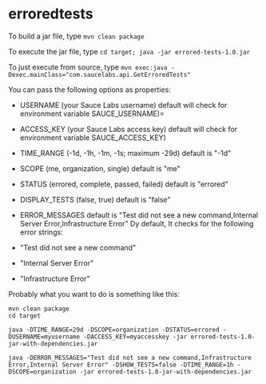 # erroredtests

To build a jar file, type `mvn clean package`

To execute the jar file, type `cd target; java -jar errored-tests-1.0.jar`

To just execute from source, type `mvn exec:java -Dexec.mainClass="com.saucelabs.api.GetErroredTests"`

You can pass the following options as properties:

* USERNAME (your Sauce Labs username) default will check for environment variable SAUCE_USERNAME)=
* ACCESS_KEY (your Sauce Labs access key) default will check for environment variable SAUCE_ACCESS_KEY)
* TIME_RANGE (-1d, -1h, -1m, -1s; maximum -29d) default is "-1d"
* SCOPE (me, organization, single) default is "me"
* STATUS (errored, complete, passed, failed) default is "errored"
* DISPLAY_TESTS (false, true) default is "false"
* ERROR_MESSAGES default is "Test did not see a new command,Internal Server Error,Infrastructure Error"
Dy default, It checks for the following error strings:

* "Test did not see a new command"
* "Internal Server Error"
* "Infrastructure Error"

Probably what you want to do is something like this:
```
mvn clean package
cd target

java -DTIME_RANGE=29d -DSCOPE=organization -DSTATUS=errored -DUSERNAME=myusername -DACCESS_KEY=myaccesskey -jar errored-tests-1.0-jar-with-dependencies.jar

java -DERROR_MESSAGES="Test did not see a new command,Infrastructure Error,Internal Server Error" -DSHOW_TESTS=false -DTIME_RANGE=1h -DSCOPE=organization -jar errored-tests-1.0-jar-with-dependencies.jar
```
